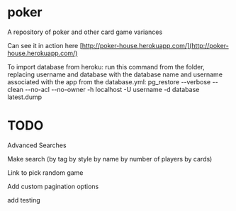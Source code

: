 poker
=====

A repository of poker and other card game variances

Can see it in action here [http://poker-house.herokuapp.com/](http://poker-house.herokuapp.com/)


To import database from heroku: run this command from the folder, replacing username and database with the database name and username associated with the app from the database.yml:
    pg_restore --verbose --clean --no-acl --no-owner -h localhost -U username -d database latest.dump


TODO
========
Advanced Searches

Make search (by tag
							by style
							by name
							by number of players
							by cards)
							
Link to pick random game

Add custom pagination options

add testing